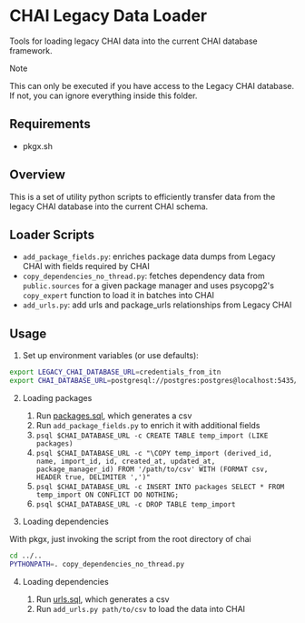 # CHAI Legacy Data Loader

Tools for loading legacy CHAI data into the current CHAI database framework.

> [!NOTE]
> This can only be executed if you have access to the Legacy CHAI database. If not,
> you can ignore everything inside this folder.

## Requirements

- pkgx.sh

## Overview

This is a set of utility python scripts to efficiently transfer data from the legacy CHAI
database into the current CHAI schema.

## Loader Scripts

- `add_package_fields.py`: enriches package data dumps from Legacy CHAI with fields
  required by CHAI
- `copy_dependencies_no_thread.py`: fetches dependency data from `public.sources` for a
  given package manager and uses psycopg2's `copy_expert` function to load it in
  batches into CHAI
- `add_urls.py`: add urls and package_urls relationships from Legacy CHAI

## Usage

1. Set up environment variables (or use defaults):

```bash
export LEGACY_CHAI_DATABASE_URL=credentials_from_itn
export CHAI_DATABASE_URL=postgresql://postgres:postgres@localhost:5435/chai
```

2. Loading packages

   1. Run [packages.sql](sql/packages.sql), which generates a csv
   1. Run `add_package_fields.py` to enrich it with additional fields
   1. `psql $CHAI_DATABASE_URL -c CREATE TABLE temp_import (LIKE packages)`
   1. `psql $CHAI_DATABASE_URL -c "\COPY temp_import (derived_id, name, import_id, id, created_at, updated_at, package_manager_id) FROM '/path/to/csv' WITH (FORMAT csv, HEADER true, DELIMITER ',')"`
   1. `psql $CHAI_DATABASE_URL -c INSERT INTO packages SELECT * FROM temp_import ON CONFLICT DO NOTHING;`
   1. `psql $CHAI_DATABASE_URL -c DROP TABLE temp_import`

3. Loading dependencies

With pkgx, just invoking the script from the root directory of chai

```bash
cd ../..
PYTHONPATH=. copy_dependencies_no_thread.py
```

4. Loading dependencies

   1. Run [urls.sql](sql/urls.sql), which generates a csv
   1. Run `add_urls.py path/to/csv` to load the data into CHAI
